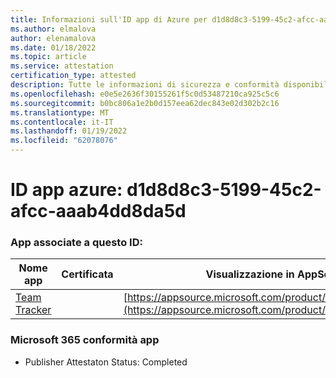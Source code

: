 ```yaml
---
title: Informazioni sull'ID app di Azure per d1d8d8c3-5199-45c2-afcc-aaab4dd8da5d
ms.author: elmalova
author: elenamalova
ms.date: 01/18/2022
ms.topic: article
ms.service: attestation
certification_type: attested
description: Tutte le informazioni di sicurezza e conformità disponibili per d1d8d8c3-5199-45c2-afcc-aaab4dd8da5d.
ms.openlocfilehash: e0e5e2636f30155261f5c0d53487210ca925c5c6
ms.sourcegitcommit: b0bc806a1e2b0d157eea62dec843e02d302b2c16
ms.translationtype: MT
ms.contentlocale: it-IT
ms.lasthandoff: 01/19/2022
ms.locfileid: "62078076"
---
```

# <a name="azure-app-id-d1d8d8c3-5199-45c2-afcc-aaab4dd8da5d"></a>ID app azure: d1d8d8c3-5199-45c2-afcc-aaab4dd8da5d


### <a name="apps-associated-with-this-id"></a>App associate a questo ID:
| **Nome app** | **Certificata** | **Visualizzazione in AppSource** |
|--------------|---------------|-----------------------|
| [Team Tracker](https://docs.microsoft.com/microsoft-365-app-certification/forward/WA200003572) |  | [https://appsource.microsoft.com/product/office/WA200003572](https://appsource.microsoft.com/product/office/WA200003572) |

### <a name="microsoft-365-app-compliance-status"></a>Microsoft 365 conformità app
- Publisher Attestaton Status: Completed
